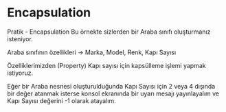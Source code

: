 # Encapsulation
Pratik - Encapsulation
Bu örnekte sizlerden bir Araba sınıfı oluşturmanız isteniyor.

Araba sınıfının özellikleri -> Marka, Model, Renk, Kapı Sayısı

Özelliklerimizden (Property) Kapı sayısı için kapsülleme işlemi yapmak istiyoruz.

Eğer bir Araba nesnesi oluşturulduğunda Kapı Sayısı için 2 veya 4 dışında bir değer atanmak isterse konsol ekranında bir uyarı mesajı yayınlayalım ve Kapı Sayısı değerini -1 olarak atayalım.
